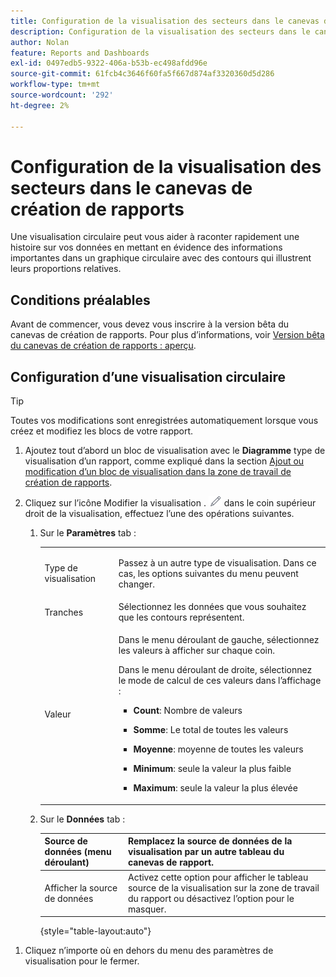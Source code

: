 ```yaml
---
title: Configuration de la visualisation des secteurs dans le canevas de création de rapports
description: Configuration de la visualisation des secteurs dans le canevas de création de rapports
author: Nolan
feature: Reports and Dashboards
exl-id: 0497edb5-9322-406a-b53b-ec498afdd96e
source-git-commit: 61fcb4c3646f60fa5f667d874af3320360d5d286
workflow-type: tm+mt
source-wordcount: '292'
ht-degree: 2%

---
```



# Configuration de la visualisation des secteurs dans le canevas de création de rapports

Une visualisation circulaire peut vous aider à raconter rapidement une histoire sur vos données en mettant en évidence des informations importantes dans un graphique circulaire avec des contours qui illustrent leurs proportions relatives.

## Conditions préalables

Avant de commencer, vous devez vous inscrire à la version bêta du canevas de création de rapports. Pour plus d’informations, voir [Version bêta du canevas de création de rapports : aperçu](/help/quicksilver/product-announcements/betas/reporting-canvas-beta/reporting-canvas-beta-overview.md).

## Configuration d’une visualisation circulaire

>[!TIP]
>
>Toutes vos modifications sont enregistrées automatiquement lorsque vous créez et modifiez les blocs de votre rapport.

1. Ajoutez tout d’abord un bloc de visualisation avec le **Diagramme** type de visualisation d’un rapport, comme expliqué dans la section [Ajout ou modification d’un bloc de visualisation dans la zone de travail de création de rapports](../../../reports-and-dashboards/reporting-canvas/visualization-blocks/add-or-edit-report-visualization.md).

1. Cliquez sur l’icône Modifier la visualisation . ![](assets/edit-icon.png) dans le coin supérieur droit de la visualisation, effectuez l’une des opérations suivantes.

   1. Sur le **Paramètres** tab :

      <table style="table-layout:auto">
       <col>
       <col>
       <tbody>
        <tr>
         <td role="rowheader">Type de visualisation</td>
         <td><p>Passez à un autre type de visualisation. Dans ce cas, les options suivantes du menu peuvent changer.</p></td>
        </tr>
        <tr>
         <td role="rowheader">Tranches</td>
         <td>Sélectionnez les données que vous souhaitez que les contours représentent.</td>
        </tr>
        <tr>
         <td role="rowheader">Valeur</td>
         <td><p>Dans le menu déroulant de gauche, sélectionnez les valeurs à afficher sur chaque coin.</p><p>Dans le menu déroulant de droite, sélectionnez le mode de calcul de ces valeurs dans l’affichage :</p>
          <ul>
           <li><p><b>Count</b>: Nombre de valeurs</p></li>
           <li><p><b>Somme</b>: Le total de toutes les valeurs </p></li>
           <li><p><b>Moyenne</b>: moyenne de toutes les valeurs</p></li>
           <li><p><b>Minimum</b>: seule la valeur la plus faible</p></li>
           <li><p><b>Maximum</b>: seule la valeur la plus élevée</p></li>
          </ul></td>
        </tr>
       </tbody>
      </table>

   1. Sur le **Données** tab :

      | Source de données (menu déroulant) | Remplacez la source de données de la visualisation par un autre tableau du canevas de rapport. |
      |---|---|
      | Afficher la source de données | Activez cette option pour afficher le tableau source de la visualisation sur la zone de travail du rapport ou désactivez l’option pour le masquer. |

      {style=&quot;table-layout:auto&quot;}

<!--   
      NOLAN-FLAG: convert table to html. 
      -->

1. Cliquez n’importe où en dehors du menu des paramètres de visualisation pour le fermer.
